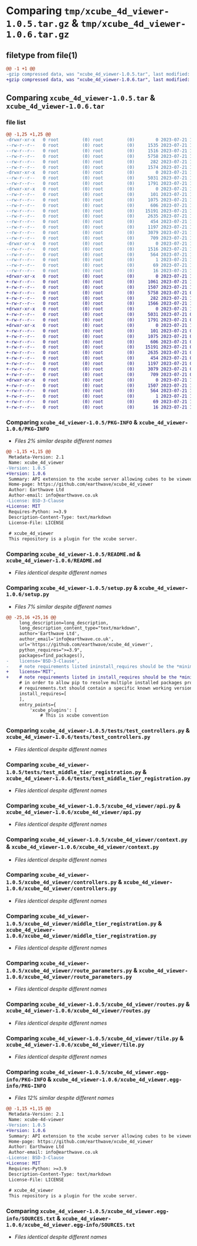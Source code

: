 # Comparing `tmp/xcube_4d_viewer-1.0.5.tar.gz` & `tmp/xcube_4d_viewer-1.0.6.tar.gz`

## filetype from file(1)

```diff
@@ -1 +1 @@
-gzip compressed data, was "xcube_4d_viewer-1.0.5.tar", last modified: Fri Jul 21 10:12:47 2023, max compression
+gzip compressed data, was "xcube_4d_viewer-1.0.6.tar", last modified: Fri Jul 21 11:37:37 2023, max compression
```

## Comparing `xcube_4d_viewer-1.0.5.tar` & `xcube_4d_viewer-1.0.6.tar`

### file list

```diff
@@ -1,25 +1,25 @@
-drwxr-xr-x   0 root         (0) root         (0)        0 2023-07-21 10:12:47.622701 xcube_4d_viewer-1.0.5/
--rw-r--r--   0 root         (0) root         (0)     1535 2023-07-21 10:12:45.000000 xcube_4d_viewer-1.0.5/LICENSE
--rw-r--r--   0 root         (0) root         (0)     1516 2023-07-21 10:12:47.622701 xcube_4d_viewer-1.0.5/PKG-INFO
--rw-r--r--   0 root         (0) root         (0)     5758 2023-07-21 10:12:45.000000 xcube_4d_viewer-1.0.5/README.md
--rw-r--r--   0 root         (0) root         (0)      282 2023-07-21 10:12:47.622701 xcube_4d_viewer-1.0.5/setup.cfg
--rw-r--r--   0 root         (0) root         (0)     1574 2023-07-21 10:12:45.000000 xcube_4d_viewer-1.0.5/setup.py
-drwxr-xr-x   0 root         (0) root         (0)        0 2023-07-21 10:12:47.618701 xcube_4d_viewer-1.0.5/tests/
--rw-r--r--   0 root         (0) root         (0)     5031 2023-07-21 10:12:45.000000 xcube_4d_viewer-1.0.5/tests/test_controllers.py
--rw-r--r--   0 root         (0) root         (0)     1791 2023-07-21 10:12:45.000000 xcube_4d_viewer-1.0.5/tests/test_middle_tier_registration.py
-drwxr-xr-x   0 root         (0) root         (0)        0 2023-07-21 10:12:47.622701 xcube_4d_viewer-1.0.5/xcube_4d_viewer/
--rw-r--r--   0 root         (0) root         (0)      101 2023-07-21 10:12:45.000000 xcube_4d_viewer-1.0.5/xcube_4d_viewer/__init__.py
--rw-r--r--   0 root         (0) root         (0)     1075 2023-07-21 10:12:45.000000 xcube_4d_viewer-1.0.5/xcube_4d_viewer/api.py
--rw-r--r--   0 root         (0) root         (0)      606 2023-07-21 10:12:45.000000 xcube_4d_viewer-1.0.5/xcube_4d_viewer/context.py
--rw-r--r--   0 root         (0) root         (0)    15191 2023-07-21 10:12:45.000000 xcube_4d_viewer-1.0.5/xcube_4d_viewer/controllers.py
--rw-r--r--   0 root         (0) root         (0)     2635 2023-07-21 10:12:45.000000 xcube_4d_viewer-1.0.5/xcube_4d_viewer/middle_tier_registration.py
--rw-r--r--   0 root         (0) root         (0)      454 2023-07-21 10:12:45.000000 xcube_4d_viewer-1.0.5/xcube_4d_viewer/plugin.py
--rw-r--r--   0 root         (0) root         (0)     1197 2023-07-21 10:12:45.000000 xcube_4d_viewer-1.0.5/xcube_4d_viewer/route_parameters.py
--rw-r--r--   0 root         (0) root         (0)     3079 2023-07-21 10:12:45.000000 xcube_4d_viewer-1.0.5/xcube_4d_viewer/routes.py
--rw-r--r--   0 root         (0) root         (0)      709 2023-07-21 10:12:45.000000 xcube_4d_viewer-1.0.5/xcube_4d_viewer/tile.py
-drwxr-xr-x   0 root         (0) root         (0)        0 2023-07-21 10:12:47.622701 xcube_4d_viewer-1.0.5/xcube_4d_viewer.egg-info/
--rw-r--r--   0 root         (0) root         (0)     1516 2023-07-21 10:12:47.000000 xcube_4d_viewer-1.0.5/xcube_4d_viewer.egg-info/PKG-INFO
--rw-r--r--   0 root         (0) root         (0)      564 2023-07-21 10:12:47.000000 xcube_4d_viewer-1.0.5/xcube_4d_viewer.egg-info/SOURCES.txt
--rw-r--r--   0 root         (0) root         (0)        1 2023-07-21 10:12:47.000000 xcube_4d_viewer-1.0.5/xcube_4d_viewer.egg-info/dependency_links.txt
--rw-r--r--   0 root         (0) root         (0)       69 2023-07-21 10:12:47.000000 xcube_4d_viewer-1.0.5/xcube_4d_viewer.egg-info/entry_points.txt
--rw-r--r--   0 root         (0) root         (0)       16 2023-07-21 10:12:47.000000 xcube_4d_viewer-1.0.5/xcube_4d_viewer.egg-info/top_level.txt
+drwxr-xr-x   0 root         (0) root         (0)        0 2023-07-21 11:37:37.086606 xcube_4d_viewer-1.0.6/
+-rw-r--r--   0 root         (0) root         (0)     1061 2023-07-21 11:29:11.000000 xcube_4d_viewer-1.0.6/LICENSE
+-rw-r--r--   0 root         (0) root         (0)     1507 2023-07-21 11:37:37.086606 xcube_4d_viewer-1.0.6/PKG-INFO
+-rw-r--r--   0 root         (0) root         (0)     5758 2023-07-21 09:55:33.000000 xcube_4d_viewer-1.0.6/README.md
+-rw-r--r--   0 root         (0) root         (0)      282 2023-07-21 11:37:37.086606 xcube_4d_viewer-1.0.6/setup.cfg
+-rw-r--r--   0 root         (0) root         (0)     1566 2023-07-21 11:29:11.000000 xcube_4d_viewer-1.0.6/setup.py
+drwxr-xr-x   0 root         (0) root         (0)        0 2023-07-21 11:37:37.086606 xcube_4d_viewer-1.0.6/tests/
+-rw-r--r--   0 root         (0) root         (0)     5031 2023-07-21 09:55:33.000000 xcube_4d_viewer-1.0.6/tests/test_controllers.py
+-rw-r--r--   0 root         (0) root         (0)     1791 2023-07-21 09:55:33.000000 xcube_4d_viewer-1.0.6/tests/test_middle_tier_registration.py
+drwxr-xr-x   0 root         (0) root         (0)        0 2023-07-21 11:37:37.086606 xcube_4d_viewer-1.0.6/xcube_4d_viewer/
+-rw-r--r--   0 root         (0) root         (0)      101 2023-07-21 09:55:33.000000 xcube_4d_viewer-1.0.6/xcube_4d_viewer/__init__.py
+-rw-r--r--   0 root         (0) root         (0)     1075 2023-07-21 09:55:33.000000 xcube_4d_viewer-1.0.6/xcube_4d_viewer/api.py
+-rw-r--r--   0 root         (0) root         (0)      606 2023-07-21 09:55:33.000000 xcube_4d_viewer-1.0.6/xcube_4d_viewer/context.py
+-rw-r--r--   0 root         (0) root         (0)    15191 2023-07-21 09:55:33.000000 xcube_4d_viewer-1.0.6/xcube_4d_viewer/controllers.py
+-rw-r--r--   0 root         (0) root         (0)     2635 2023-07-21 09:55:33.000000 xcube_4d_viewer-1.0.6/xcube_4d_viewer/middle_tier_registration.py
+-rw-r--r--   0 root         (0) root         (0)      454 2023-07-21 09:55:33.000000 xcube_4d_viewer-1.0.6/xcube_4d_viewer/plugin.py
+-rw-r--r--   0 root         (0) root         (0)     1197 2023-07-21 09:55:33.000000 xcube_4d_viewer-1.0.6/xcube_4d_viewer/route_parameters.py
+-rw-r--r--   0 root         (0) root         (0)     3079 2023-07-21 09:55:33.000000 xcube_4d_viewer-1.0.6/xcube_4d_viewer/routes.py
+-rw-r--r--   0 root         (0) root         (0)      709 2023-07-21 09:55:33.000000 xcube_4d_viewer-1.0.6/xcube_4d_viewer/tile.py
+drwxr-xr-x   0 root         (0) root         (0)        0 2023-07-21 11:37:37.086606 xcube_4d_viewer-1.0.6/xcube_4d_viewer.egg-info/
+-rw-r--r--   0 root         (0) root         (0)     1507 2023-07-21 11:37:37.000000 xcube_4d_viewer-1.0.6/xcube_4d_viewer.egg-info/PKG-INFO
+-rw-r--r--   0 root         (0) root         (0)      564 2023-07-21 11:37:37.000000 xcube_4d_viewer-1.0.6/xcube_4d_viewer.egg-info/SOURCES.txt
+-rw-r--r--   0 root         (0) root         (0)        1 2023-07-21 11:37:37.000000 xcube_4d_viewer-1.0.6/xcube_4d_viewer.egg-info/dependency_links.txt
+-rw-r--r--   0 root         (0) root         (0)       69 2023-07-21 11:37:37.000000 xcube_4d_viewer-1.0.6/xcube_4d_viewer.egg-info/entry_points.txt
+-rw-r--r--   0 root         (0) root         (0)       16 2023-07-21 11:37:37.000000 xcube_4d_viewer-1.0.6/xcube_4d_viewer.egg-info/top_level.txt
```

### Comparing `xcube_4d_viewer-1.0.5/PKG-INFO` & `xcube_4d_viewer-1.0.6/PKG-INFO`

 * *Files 2% similar despite different names*

```diff
@@ -1,15 +1,15 @@
 Metadata-Version: 2.1
 Name: xcube_4d_viewer
-Version: 1.0.5
+Version: 1.0.6
 Summary: API extension to the xcube server allowing cubes to be viewed in the Earthwave 4D viewer.
 Home-page: https://github.com/earthwave/xcube_4d_viewer
 Author: Earthwave Ltd
 Author-email: info@earthwave.co.uk
-License: BSD-3-Clause
+License: MIT
 Requires-Python: >=3.9
 Description-Content-Type: text/markdown
 License-File: LICENSE
 
 # xcube_4d_viewer
 This repository is a plugin for the xcube server.
```

### Comparing `xcube_4d_viewer-1.0.5/README.md` & `xcube_4d_viewer-1.0.6/README.md`

 * *Files identical despite different names*

### Comparing `xcube_4d_viewer-1.0.5/setup.py` & `xcube_4d_viewer-1.0.6/setup.py`

 * *Files 7% similar despite different names*

```diff
@@ -25,16 +25,16 @@
     long_description=long_description,
     long_description_content_type="text/markdown",
     author='Earthwave Ltd',
     author_email='info@earthwave.co.uk',
     url='https://github.com/earthwave/xcube_4d_viewer',
     python_requires=">=3.9",
     packages=find_packages(),
-    license='BSD-3-Clause',
-    # note requirements listed ininstall_requires should be the *minimum required*
+    license='MIT',
+    # note requirements listed in install_requires should be the *minimum required*
     # in order to allow pip to resolve multiple installed packages properly.
     # requirements.txt should contain a specific known working version instead.
     install_requires=[
     ],
     entry_points={
         'xcube_plugins': [
             # This is xcube convention
```

### Comparing `xcube_4d_viewer-1.0.5/tests/test_controllers.py` & `xcube_4d_viewer-1.0.6/tests/test_controllers.py`

 * *Files identical despite different names*

### Comparing `xcube_4d_viewer-1.0.5/tests/test_middle_tier_registration.py` & `xcube_4d_viewer-1.0.6/tests/test_middle_tier_registration.py`

 * *Files identical despite different names*

### Comparing `xcube_4d_viewer-1.0.5/xcube_4d_viewer/api.py` & `xcube_4d_viewer-1.0.6/xcube_4d_viewer/api.py`

 * *Files identical despite different names*

### Comparing `xcube_4d_viewer-1.0.5/xcube_4d_viewer/context.py` & `xcube_4d_viewer-1.0.6/xcube_4d_viewer/context.py`

 * *Files identical despite different names*

### Comparing `xcube_4d_viewer-1.0.5/xcube_4d_viewer/controllers.py` & `xcube_4d_viewer-1.0.6/xcube_4d_viewer/controllers.py`

 * *Files identical despite different names*

### Comparing `xcube_4d_viewer-1.0.5/xcube_4d_viewer/middle_tier_registration.py` & `xcube_4d_viewer-1.0.6/xcube_4d_viewer/middle_tier_registration.py`

 * *Files identical despite different names*

### Comparing `xcube_4d_viewer-1.0.5/xcube_4d_viewer/route_parameters.py` & `xcube_4d_viewer-1.0.6/xcube_4d_viewer/route_parameters.py`

 * *Files identical despite different names*

### Comparing `xcube_4d_viewer-1.0.5/xcube_4d_viewer/routes.py` & `xcube_4d_viewer-1.0.6/xcube_4d_viewer/routes.py`

 * *Files identical despite different names*

### Comparing `xcube_4d_viewer-1.0.5/xcube_4d_viewer/tile.py` & `xcube_4d_viewer-1.0.6/xcube_4d_viewer/tile.py`

 * *Files identical despite different names*

### Comparing `xcube_4d_viewer-1.0.5/xcube_4d_viewer.egg-info/PKG-INFO` & `xcube_4d_viewer-1.0.6/xcube_4d_viewer.egg-info/PKG-INFO`

 * *Files 12% similar despite different names*

```diff
@@ -1,15 +1,15 @@
 Metadata-Version: 2.1
 Name: xcube-4d-viewer
-Version: 1.0.5
+Version: 1.0.6
 Summary: API extension to the xcube server allowing cubes to be viewed in the Earthwave 4D viewer.
 Home-page: https://github.com/earthwave/xcube_4d_viewer
 Author: Earthwave Ltd
 Author-email: info@earthwave.co.uk
-License: BSD-3-Clause
+License: MIT
 Requires-Python: >=3.9
 Description-Content-Type: text/markdown
 License-File: LICENSE
 
 # xcube_4d_viewer
 This repository is a plugin for the xcube server.
```

### Comparing `xcube_4d_viewer-1.0.5/xcube_4d_viewer.egg-info/SOURCES.txt` & `xcube_4d_viewer-1.0.6/xcube_4d_viewer.egg-info/SOURCES.txt`

 * *Files identical despite different names*

